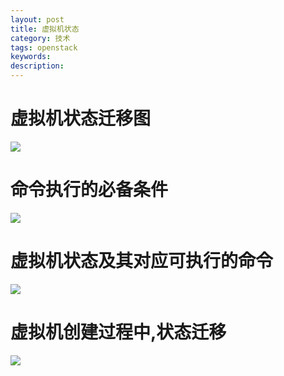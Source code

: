 ```yaml
---
layout: post
title: 虚拟机状态
category: 技术
tags: openstack
keywords: 
description: 
---
```


# 虚拟机状态迁移图 #

![](http://i.imgur.com/DyRAxeg.png)

# 命令执行的必备条件 #

![](http://i.imgur.com/YOx1ymn.png)


# 虚拟机状态及其对应可执行的命令 #

![](http://i.imgur.com/543ApVK.png)

# 虚拟机创建过程中,状态迁移 #

![](http://i.imgur.com/XX57Rrt.png)
